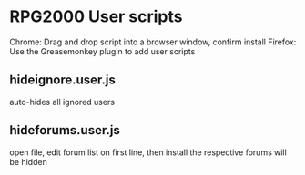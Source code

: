 # RPG2000 User scripts #

Chrome: Drag and drop script into a browser window, confirm install
Firefox: Use the Greasemonkey plugin to add user scripts

## hideignore.user.js ##
auto-hides all ignored users

## hideforums.user.js ##
open file, edit forum list on first line, then install
the respective forums will be hidden
